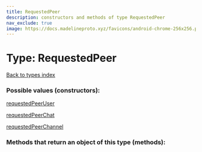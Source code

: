 ```yaml
---
title: RequestedPeer
description: constructors and methods of type RequestedPeer
nav_exclude: true
image: https://docs.madelineproto.xyz/favicons/android-chrome-256x256.png
---
```

# Type: RequestedPeer
[Back to types index](index.html)



### Possible values (constructors):

[requestedPeerUser](/API_docs/constructors/requestedPeerUser.html)  

[requestedPeerChat](/API_docs/constructors/requestedPeerChat.html)  

[requestedPeerChannel](/API_docs/constructors/requestedPeerChannel.html)  



### Methods that return an object of this type (methods):



